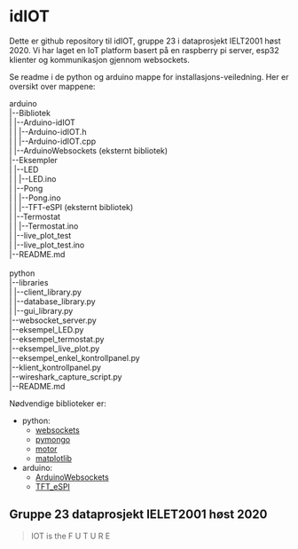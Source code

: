 # idIOT

Dette er github repository til idIOT, gruppe 23 i dataprosjekt IELT2001 høst 2020.
Vi har laget en IoT platform basert på en raspberry pi server, esp32 klienter og kommunikasjon gjennom websockets.

Se readme i de python og arduino mappe for installasjons-veiledning. Her er oversikt over mappene:

arduino\
|--Bibliotek\
|  |--Arduino-idIOT\
|  |  |--Arduino-idIOT.h\
|  |  |--Arduino-idIOT.cpp\
|  |--ArduinoWebsockets (eksternt bibliotek)\
|--Eksempler\
|  |--LED\
|  |  |--LED.ino\
|  |--Pong\
|  |  |--Pong.ino\
|  |  |--TFT-eSPI (eksternt bibliotek)\
|  |--Termostat\
|  |  |--Termostat.ino\
|  |--live_plot_test\
|     |--live_plot_test.ino\
|--README.md\
\
python\
|--libraries\
|  |--client_library.py\
|  |--database_library.py\
|  |--gui_library.py\
|--websocket_server.py\
|--eksempel_LED.py\
|--eksempel_termostat.py\
|--eksempel_live_plot.py\
|--eksempel_enkel_kontrollpanel.py\
|--klient_kontrollpanel.py\
|--wireshark_capture_script.py\
|--README.md

Nødvendige biblioteker er:
* python:
	* [websockets](https://pypi.org/project/websockets/)
	* [pymongo](https://pypi.org/project/pymongo/)
	* [motor](https://pypi.org/project/motor/)
	* [matplotlib](https://pypi.org/project/matplotlib/)
* arduino:
	* [ArduinoWebsockets](https://github.com/gilmaimon/ArduinoWebsockets)
	* [TFT_eSPI](https://www.arduino.cc/reference/en/libraries/tft_espi/)

## Gruppe 23 dataprosjekt IELET2001 høst 2020

> IOT is the F U T U R E



